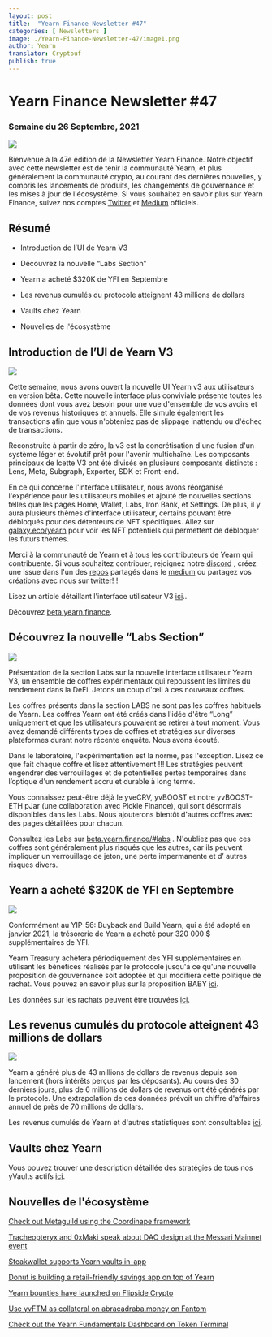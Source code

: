 ```yaml
---
layout: post
title:  "Yearn Finance Newsletter #47"
categories: [ Newsletters ]
image: ./Yearn-Finance-Newsletter-47/image1.png
author: Yearn
translator: Cryptouf
publish: true
---
```


# Yearn Finance Newsletter #47

### Semaine du 26 Septembre, 2021

![](image1.png)

Bienvenue à la 47e édition de la Newsletter Yearn Finance. Notre objectif avec cette newsletter est de tenir la communauté Yearn, et plus généralement la communauté crypto, au courant des dernières nouvelles, y compris les lancements de produits, les changements de gouvernance et les mises à jour de l'écosystème. Si vous souhaitez en savoir plus sur Yearn Finance, suivez nos comptes [Twitter](https://twitter.com/iearnfinance) et [Medium](https://medium.com/iearn) officiels.


## Résumé

-  Introduction de l’UI de Yearn V3 

- Découvrez la nouvelle “Labs Section”

- Yearn a acheté  $320K de YFI en Septembre

- Les revenus cumulés du protocole atteignent 43 millions de dollars

- Vaults chez Yearn

- Nouvelles de l'écosystème


## Introduction de l’UI de Yearn V3 

![](image2.png)


Cette semaine, nous avons ouvert la nouvelle UI Yearn v3 aux utilisateurs en version bêta. Cette nouvelle interface plus conviviale présente toutes les données dont vous avez besoin pour une vue d'ensemble de vos avoirs et de vos revenus historiques et annuels. Elle simule également les transactions afin que vous n'obteniez pas de slippage inattendu ou d'échec de transactions.

Reconstruite à partir de zéro, la v3 est la concrétisation d'une fusion  d'un système léger et évolutif prêt pour l'avenir multichaîne. Les composants principaux de lcette V3 ont été divisés en plusieurs composants distincts : Lens, Meta, Subgraph, Exporter, SDK et Front-end.

En ce qui concerne l'interface utilisateur, nous avons réorganisé l'expérience pour les utilisateurs mobiles et ajouté de nouvelles sections telles que les pages Home, Wallet, Labs, Iron Bank, et Settings. De plus, il y aura plusieurs thèmes d'interface utilisateur, certains pouvant être débloqués pour des détenteurs de NFT spécifiques. Allez sur [galaxy.eco/yearn](https://galaxy.eco/yearn) pour voir les NFT potentiels qui permettent de débloquer  les futurs thèmes.

Merci à la communauté de Yearn et à tous les contributeurs de Yearn qui contribuente. Si vous souhaitez contribuer, rejoignez notre [discord](https://discord.gg/8rF374XkXy) , créez une issue dans l'un des [repos](https://github.com/yearn) partagés dans le [medium](https://medium.com/iearn/yearn-ui-v3-0-a194355bdb1f) ou partagez vos créations avec nous sur [twitter](https://twitter.com/iearnfinance)! !

Lisez un article détaillant l'interface utilisateur V3 [ici](https://medium.com/iearn/yearn-ui-v3-0-a194355bdb1f)..

Découvrez [beta.yearn.finance](https://beta.yearn.finance/).



## Découvrez la nouvelle “Labs Section”

![](image3.png)



Présentation de la section Labs sur la nouvelle interface utilisateur Yearn V3, un ensemble de coffres expérimentaux qui repoussent les limites du rendement dans la DeFi. Jetons un coup d'œil à ces nouveaux coffres.

Les coffres présents dans la section LABS ne sont pas les coffres habituels de Yearn. Les coffres Yearn ont été créés dans l'idée d'être “Long” uniquement et que les utilisateurs pouvaient se retirer à tout moment. Vous avez demandé différents types de coffres et stratégies sur diverses plateformes durant notre récente enquête. Nous avons écouté.

Dans le laboratoire, l'expérimentation est la norme, pas l'exception. Lisez ce que fait chaque coffre et lisez attentivement !!! Les stratégies peuvent engendrer des verrouillages et de potentielles pertes temporaires dans l’optique  d'un rendement accru et durable à long terme.

Vous connaissez peut-être déjà le yveCRV, yvBOOST et notre yvBOOST-ETH pJar (une collaboration avec Pickle Finance), qui sont désormais disponibles dans les Labs. Nous ajouterons bientôt d'autres coffres avec des pages détaillées pour chacun.

Consultez les Labs sur [beta.yearn.finance/#labs](https://beta.yearn.finance/#/labs) . N'oubliez pas que ces coffres sont généralement plus risqués que les autres, car ils peuvent impliquer un verrouillage de jeton, une perte impermanente et d’ autres risques divers.



## Yearn a acheté  $320K de YFI en Septembre

![](image4.png)


Conformément au YIP-56: Buyback and Build Yearn, qui a été adopté en janvier 2021, la trésorerie de Yearn a acheté pour 320 000 $ supplémentaires de YFI.

Yearn Treasury achètera périodiquement des YFI supplémentaires en utilisant les bénéfices réalisés par le protocole jusqu'à ce qu'une nouvelle proposition de gouvernance soit adoptée et qui modifiera cette politique de rachat. Vous pouvez en savoir plus sur la proposition BABY  [ici](https://snapshot.org/#/yearn/proposal/Qmb6gBzjvgLMazSrQQGVcjutLNdkVyM2Lh6yckMzdoaHWZ).

Les données sur les rachats peuvent être trouvées [ici](https://www.yfistats.com/financials/YFIBuybacks.html).



## Les revenus cumulés du protocole atteignent 43 millions de dollars

![](image5.png)


Yearn a généré plus de 43 millions de dollars de revenus depuis son lancement (hors intérêts perçus par les déposants). Au cours des 30 derniers jours, plus de 6 millions de dollars de revenus ont été générés par le protocole. Une extrapolation de ces données prévoit un chiffre d'affaires annuel de près de 70 millions de dollars.

Les revenus cumulés de Yearn et d'autres statistiques sont consultables [ici](https://www.yfistats.com/).



## Vaults chez Yearn

Vous pouvez trouver une description détaillée des stratégies de tous nos yVaults actifs [ici](https://medium.com/yearn-state-of-the-vaults/the-vaults-at-yearn-9237905ffed3).

## Nouvelles de l'écosystème

[Check out Metaguild using the Coordinape framework](https://twitter.com/metaguildcom/status/1440368717888557068)

[Tracheopteryx and 0xMaki speak about DAO design at the Messari Mainnet event](https://twitter.com/MessariCrypto/status/1440412651457110020)

[Steakwallet supports Yearn vaults in-app](https://twitter.com/steakwallet/status/1440734147194994694)

[Donut is building a retail-friendly savings app on top of Yearn](https://twitter.com/bantg/status/1438680337735987209)

[Yearn bounties have launched on Flipside Crypto](https://twitter.com/flipsidecrypto/status/1438613782507446273)

[Use yvFTM as collateral on abracadraba.money on Fantom](https://twitter.com/MIM_Spell/status/1441912161001820161?s=20)

[Check out the Yearn Fundamentals Dashboard on Token Terminal](https://twitter.com/iearnfinance/status/1441179921523507200)
